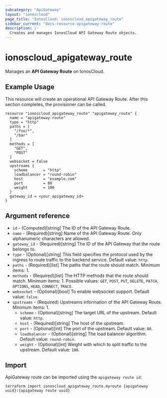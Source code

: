 ```yaml
---
subcategory: "ApiGateway"
layout: "ionoscloud"
page_title: "IonosCloud: ionoscloud_apigateway_route"
sidebar_current: "docs-resource-apigateway-route"
description: |-
  Creates and manages IonosCloud API Gateway Route objects.
---
```


# ionoscloud_apigateway_route

Manages an **API Gateway Route** on IonosCloud.

## Example Usage

This resource will create an operational API Gateway Route. After this section completes, the provisioner can be called.

```hcl
resource "ionoscloud_apigateway_route" "apigateway_route" {
  name = "apigateway-route"
  type = "http"
  paths = [
    "/foo/*",
    "/bar"
  ]
  methods = [
    "GET",
    "POST"
  ]
  websocket = false
  upstreams {
    scheme       = "http"
    loadbalancer = "round-robin"
    host         = "example.com"
    port         = 80
    weight       = 100
  }
  gateway_id = <your_apigateway_id>
}
```

## Argument reference

* `id` - (Computed)[string] The ID of the API Gateway Route.
* `name` - (Required)[string] Name of the API Gateway Route. Only alphanumeric characters are allowed.
* `gateway_id` - (Required)[string] The ID of the API Gateway that the route belongs to.
* `type` - (Optional)[string] This field specifies the protocol used by the ingress to route traffic to the backend
  service. Default value: `http`.
* `paths` - (Required)[list] The paths that the route should match. Minimum items: 1.
* `methods` - (Required)[list] The HTTP methods that the route should match. Minimum items: 1. Possible values: `GET`,
  `POST`, `PUT`, `DELETE`, `PATCH`, `OPTIONS`, `HEAD`, `CONNECT`, `TRACE`.
* `websocket` - (Optional)[bool] To enable websocket support. Default value: `false`.
* `upstreams` - (Required) Upstreams information of the API Gateway Route. Minimum items: 1.
    * `scheme` - (Optional)[string] The target URL of the upstream. Default value: `http`.
    * `host` -  (Required)[string] The host of the upstream.
    * `port` -  (Optional)[int] The port of the upstream. Default value: `80`.
    * `loadbalancer` - (Optional)[string] The load balancer algorithm. Default value: `round-robin`.
    * `weight` - (Optional)[int] Weight with which to split traffic to the upstream. Default value: `100`.

## Import

ApiGateway route can be imported using the `apigateway route id`:

```shell
terraform import ionoscloud_apigateway_route.myroute {apigateway uuid}:{apigateway route uuid}
```
